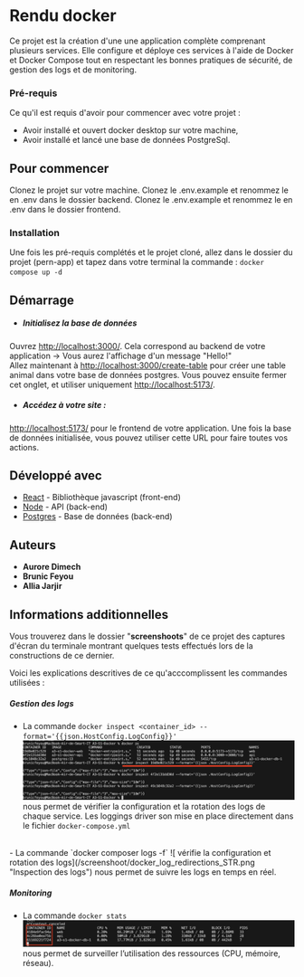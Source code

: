 # Rendu docker 
Ce projet est la création d'une une application complète
comprenant plusieurs services. Elle configure et
déploye ces services à l'aide de Docker et Docker Compose tout en
respectant les bonnes pratiques de sécurité, de gestion des logs et de
monitoring.

### Pré-requis

Ce qu'il est requis d'avoir pour commencer avec votre projet :

- Avoir installé et ouvert docker desktop sur votre machine,
- Avoir installé et lancé une base de données PostgreSql.

## Pour commencer

Clonez le projet sur votre machine.
Clonez le .env.example et renommez le en .env dans le dossier backend.
Clonez le .env.example et renommez le en .env dans le dossier frontend.


### Installation

Une fois les pré-requis complétés et le projet cloné, allez dans le dossier du projet (pern-app) et tapez dans votre terminal la commande : `docker compose up -d`
<br/>

## Démarrage

- ##### Initialisez la base de données
Ouvrez <http://localhost:3000/>. Cela correspond au backend de votre application -> Vous aurez l'affichage d'un message "Hello!"
<br/>
Allez maintenant à <http://localhost:3000/create-table> pour créer une table animal dans votre base de données postgres. 
Vous pouvez ensuite fermer cet onglet, et utiliser uniquement <http://localhost:5173/>.

- ##### Accédez à votre site : 
<http://localhost:5173/> pour le frontend de votre application.
Une fois la base de données initialisée, vous pouvez utiliser cette URL pour faire toutes vos actions.

## Développé avec

* [React](https://fr.react.dev/) - Bibliothèque javascript (front-end)
* [Node](https://nodejs.org/fr) - API (back-end)
* [Postgres](https://www.postgresql.org/) - Base de données (back-end)


## Auteurs

* **Aurore Dimech** 
* **Brunic Feyou**
* **Allia Jarjir**

## Informations additionnelles

Vous trouverez dans le dossier "**screenshoots**" de ce projet des captures d'écran du terminale montrant quelques tests effectués lors de la constructions de ce dernier. 

Voici les explications descritives de ce qu'acccomplissent les commandes utilisées : 

##### Gestion des logs  
- La commande `docker inspect <container_id> --format='{{json.HostConfig.LogConfig}}'`
![ vérifie la configuration et rotation des logs](/screenshoot/docker_log_redirections_rotatio.png "Inspection des logs") nous permet de vérifier la configuration et la rotation des logs de chaque service.
Les loggings driver son mise en place directement dans le fichier `docker-compose.yml`
<br/>
- La commande `docker composer logs -f` ![ vérifie la configuration et rotation des logs](/screenshoot/docker_log_redirections_STR.png "Inspection des logs") nous permet de suivre les logs en temps en réel. 

##### Monitoring 
-  La commande `docker stats`![ vérifie la configuration et rotation des logs](/screenshoot/monitoring_stats.png "Inspection des logs") nous permet de surveiller l’utilisation des ressources (CPU, mémoire, réseau).




